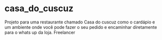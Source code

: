# casa_do_cuscuz
Projeto para uma restaurante chamado Casa do cuscuz como o cardápio e um ambiente onde você pode fazer o seu pedido e encaminhar diretamente para o whats up da loja. Freelancer
